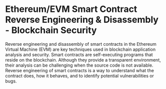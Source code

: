 # Ethereum/EVM Smart Contract Reverse Engineering & Disassembly - Blockchain Security

Reverse engineering and disassembly of smart contracts in the Ethereum Virtual Machine (EVM) are key techniques used in blockchain application analysis and security. Smart contracts are self-executing programs that reside on the blockchain. Although they provide a transparent environment, their analysis can be challenging when the source code is not available. Reverse engineering of smart contracts is a way to understand what the contract does, how it behaves, and to identify potential vulnerabilities or bugs.
